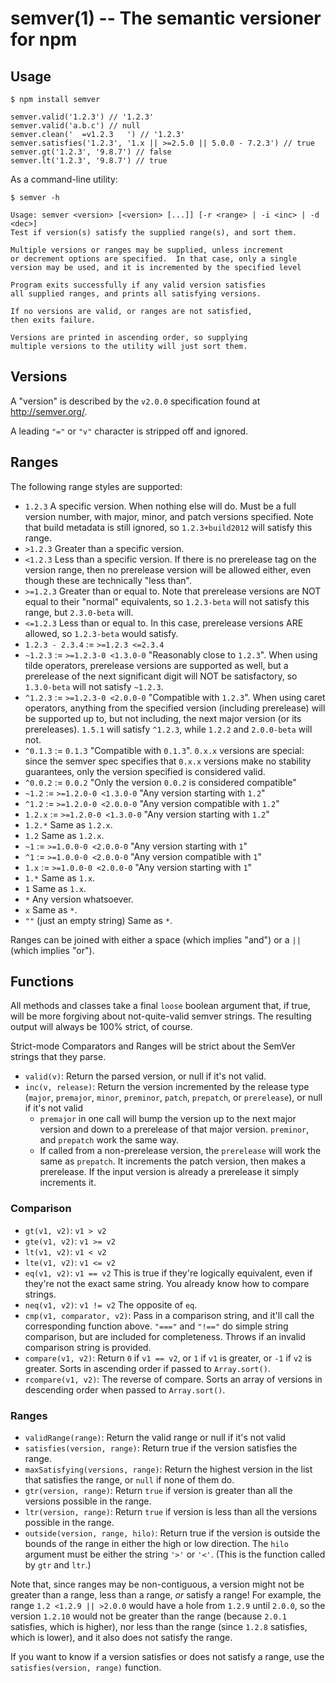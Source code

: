 semver(1) -- The semantic versioner for npm
===========================================

## Usage

    $ npm install semver

    semver.valid('1.2.3') // '1.2.3'
    semver.valid('a.b.c') // null
    semver.clean('  =v1.2.3   ') // '1.2.3'
    semver.satisfies('1.2.3', '1.x || >=2.5.0 || 5.0.0 - 7.2.3') // true
    semver.gt('1.2.3', '9.8.7') // false
    semver.lt('1.2.3', '9.8.7') // true

As a command-line utility:

    $ semver -h

    Usage: semver <version> [<version> [...]] [-r <range> | -i <inc> | -d <dec>]
    Test if version(s) satisfy the supplied range(s), and sort them.

    Multiple versions or ranges may be supplied, unless increment
    or decrement options are specified.  In that case, only a single
    version may be used, and it is incremented by the specified level

    Program exits successfully if any valid version satisfies
    all supplied ranges, and prints all satisfying versions.

    If no versions are valid, or ranges are not satisfied,
    then exits failure.

    Versions are printed in ascending order, so supplying
    multiple versions to the utility will just sort them.

## Versions

A "version" is described by the `v2.0.0` specification found at
<http://semver.org/>.

A leading `"="` or `"v"` character is stripped off and ignored.

## Ranges

The following range styles are supported:

* `1.2.3` A specific version.  When nothing else will do.  Must be a full
  version number, with major, minor, and patch versions specified.
  Note that build metadata is still ignored, so `1.2.3+build2012` will
  satisfy this range.
* `>1.2.3` Greater than a specific version.
* `<1.2.3` Less than a specific version.  If there is no prerelease
  tag on the version range, then no prerelease version will be allowed
  either, even though these are technically "less than".
* `>=1.2.3` Greater than or equal to.  Note that prerelease versions
  are NOT equal to their "normal" equivalents, so `1.2.3-beta` will
  not satisfy this range, but `2.3.0-beta` will.
* `<=1.2.3` Less than or equal to.  In this case, prerelease versions
  ARE allowed, so `1.2.3-beta` would satisfy.
* `1.2.3 - 2.3.4` := `>=1.2.3 <=2.3.4`
* `~1.2.3` := `>=1.2.3-0 <1.3.0-0`  "Reasonably close to `1.2.3`".  When
  using tilde operators, prerelease versions are supported as well,
  but a prerelease of the next significant digit will NOT be
  satisfactory, so `1.3.0-beta` will not satisfy `~1.2.3`.
* `^1.2.3` := `>=1.2.3-0 <2.0.0-0`  "Compatible with `1.2.3`".  When
  using caret operators, anything from the specified version (including
  prerelease) will be supported up to, but not including, the next
  major version (or its prereleases). `1.5.1` will satisfy `^1.2.3`,
  while `1.2.2` and `2.0.0-beta` will not.
* `^0.1.3` := `0.1.3` "Compatible with `0.1.3`". `0.x.x` versions are
  special: since the semver spec specifies that `0.x.x` versions make
  no stability guarantees, only the version specified is considered
  valid.
* `^0.0.2` := `0.0.2` "Only the version `0.0.2` is considered compatible"
* `~1.2` := `>=1.2.0-0 <1.3.0-0` "Any version starting with `1.2`"
* `^1.2` := `>=1.2.0-0 <2.0.0-0` "Any version compatible with `1.2`"
* `1.2.x` := `>=1.2.0-0 <1.3.0-0` "Any version starting with `1.2`"
* `1.2.*` Same as `1.2.x`.
* `1.2` Same as `1.2.x`.
* `~1` := `>=1.0.0-0 <2.0.0-0` "Any version starting with `1`"
* `^1` := `>=1.0.0-0 <2.0.0-0` "Any version compatible with `1`"
* `1.x` := `>=1.0.0-0 <2.0.0-0` "Any version starting with `1`"
* `1.*` Same as `1.x`.
* `1` Same as `1.x`.
* `*` Any version whatsoever.
* `x` Same as `*`.
* `""` (just an empty string) Same as `*`.


Ranges can be joined with either a space (which implies "and") or a
`||` (which implies "or").

## Functions

All methods and classes take a final `loose` boolean argument that, if
true, will be more forgiving about not-quite-valid semver strings.
The resulting output will always be 100% strict, of course.

Strict-mode Comparators and Ranges will be strict about the SemVer
strings that they parse.

* `valid(v)`: Return the parsed version, or null if it's not valid.
* `inc(v, release)`: Return the version incremented by the release
  type (`major`,   `premajor`, `minor`, `preminor`, `patch`,
  `prepatch`, or `prerelease`), or null if it's not valid
  * `premajor` in one call will bump the version up to the next major
    version and down to a prerelease of that major version.
    `preminor`, and `prepatch` work the same way.
  * If called from a non-prerelease version, the `prerelease` will work the
    same as `prepatch`. It increments the patch version, then makes a
    prerelease. If the input version is already a prerelease it simply
    increments it.

### Comparison

* `gt(v1, v2)`: `v1 > v2`
* `gte(v1, v2)`: `v1 >= v2`
* `lt(v1, v2)`: `v1 < v2`
* `lte(v1, v2)`: `v1 <= v2`
* `eq(v1, v2)`: `v1 == v2` This is true if they're logically equivalent,
  even if they're not the exact same string.  You already know how to
  compare strings.
* `neq(v1, v2)`: `v1 != v2` The opposite of `eq`.
* `cmp(v1, comparator, v2)`: Pass in a comparison string, and it'll call
  the corresponding function above.  `"==="` and `"!=="` do simple
  string comparison, but are included for completeness.  Throws if an
  invalid comparison string is provided.
* `compare(v1, v2)`: Return `0` if `v1 == v2`, or `1` if `v1` is greater, or `-1` if
  `v2` is greater.  Sorts in ascending order if passed to `Array.sort()`.
* `rcompare(v1, v2)`: The reverse of compare.  Sorts an array of versions
  in descending order when passed to `Array.sort()`.


### Ranges

* `validRange(range)`: Return the valid range or null if it's not valid
* `satisfies(version, range)`: Return true if the version satisfies the
  range.
* `maxSatisfying(versions, range)`: Return the highest version in the list
  that satisfies the range, or `null` if none of them do.
* `gtr(version, range)`: Return `true` if version is greater than all the
  versions possible in the range.
* `ltr(version, range)`: Return `true` if version is less than all the
  versions possible in the range.
* `outside(version, range, hilo)`: Return true if the version is outside
  the bounds of the range in either the high or low direction.  The
  `hilo` argument must be either the string `'>'` or `'<'`.  (This is
  the function called by `gtr` and `ltr`.)

Note that, since ranges may be non-contiguous, a version might not be
greater than a range, less than a range, *or* satisfy a range!  For
example, the range `1.2 <1.2.9 || >2.0.0` would have a hole from `1.2.9`
until `2.0.0`, so the version `1.2.10` would not be greater than the
range (because `2.0.1` satisfies, which is higher), nor less than the
range (since `1.2.8` satisfies, which is lower), and it also does not
satisfy the range.

If you want to know if a version satisfies or does not satisfy a
range, use the `satisfies(version, range)` function.

